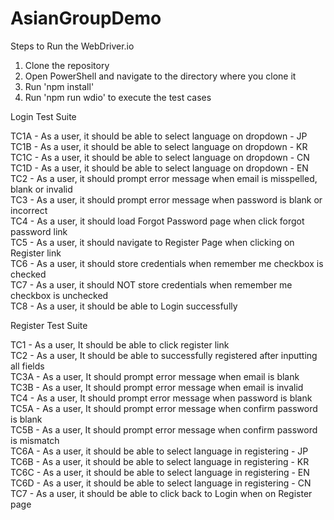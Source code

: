 ﻿# AsianGroupDemo


Steps to Run the WebDriver.io
1. Clone the repository
2. Open PowerShell and navigate to the directory where you clone it
3. Run 'npm install'
4. Run 'npm run wdio' to execute the test cases

   



Login Test Suite  

TC1A - As a user, it should be able to select language on dropdown - JP  
TC1B - As a user, it should be able to select language on dropdown - KR  
TC1C - As a user, it should be able to select language on dropdown - CN  
TC1D - As a user, it should be able to select language on dropdown - EN  
TC2 - As a user, it should prompt error message when email is misspelled, blank or invalid  
TC3 - As a user, it should prompt error message when password is blank or incorrect  
TC4 - As a user, it should load Forgot Password page when click forgot password link  
TC5 - As a user, it should navigate to Register Page when clicking on Register link  
TC6 - As a user, it should store credentials when remember me checkbox is checked  
TC7 - As a user, it should NOT store credentials when remember me checkbox is unchecked  
TC8 - As a user, it should be able to Login successfully


Register Test Suite  

TC1 - As a user, It should be able to click register link  
TC2 - As a user, It should be able to successfully registered after inputting all fields  
TC3A - As a user, It should prompt error message when email is blank  
TC3B - As a user, It should prompt error message when email is invalid  
TC4 - As a user, It should prompt error message when password is blank  
TC5A - As a user, It should prompt error message when confirm password is blank  
TC5B - As a user, It should prompt error message when confirm password is mismatch  
TC6A - As a user, it should be able to select language in registering - JP  
TC6B - As a user, it should be able to select language in registering - KR  
TC6C - As a user, it should be able to select language in registering - EN  
TC6D - As a user, it should be able to select language in registering - CN  
TC7 - As a user, it should be able to click back to Login when on Register page

